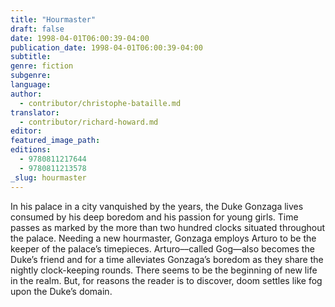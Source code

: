 ```yaml
---
title: "Hourmaster"
draft: false
date: 1998-04-01T06:00:39-04:00
publication_date: 1998-04-01T06:00:39-04:00
subtitle:
genre: fiction
subgenre:
language:
author:
  - contributor/christophe-bataille.md
translator:
  - contributor/richard-howard.md
editor:
featured_image_path:
editions:
  - 9780811217644
  - 9780811213578
_slug: hourmaster
---
```


In his palace in a city vanquished by the years, the Duke Gonzaga lives consumed by his deep boredom and his passion for young girls. Time passes as marked by the more than two hundred clocks situated throughout the palace. Needing a new hourmaster, Gonzaga employs Arturo to be the keeper of the palace’s timepieces. Arturo––called Gog––also becomes the Duke’s friend and for a time alleviates Gonzaga’s boredom as they share the nightly clock-keeping rounds. There seems to be the beginning of new life in the realm. But, for reasons the reader is to discover, doom settles like fog upon the Duke’s domain.

